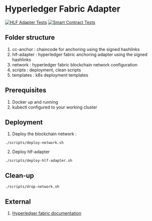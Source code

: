 # Hyperledger Fabric Adapter
[![HLF Adapter Tests](https://github.com/PharmaLedger-IMI/hf-adapter/actions/workflows/HLFAdapterTests.yml/badge.svg)](https://github.com/PharmaLedger-IMI/hf-adapter/actions/workflows/HLFAdapterTests.yml)
[![Smart Contract Tests](https://github.com/PharmaLedger-IMI/hf-adapter/actions/workflows/SmartContractTests.yml/badge.svg)](https://github.com/PharmaLedger-IMI/hf-adapter/actions/workflows/SmartContractTests.yml)


## Folder structure

1. cc-anchor : chaincode for anchoring using the signed hashlinks
2. hlf-adapter : hyperledger fabric anchoring adapter using the signed hashlinks
3. network : hyperledger fabric blockchain network configuration
4. scripts : deployment, clean scripts
5. templates : k8s deployment templates

## Prerequisites
1. Docker up and running
2. kubectl configured to your working cluster

## Deployment

1. Deploy the blockchain network :
```shell
./scripts/deploy-network.sh
```

2. Deploy hlf-adapter
```shell
./scripts/deploy-hlf-adapter.sh
```
## Clean-up
```shell
./scripts/drop-network.sh
```
## External

1. [Hyperledger fabric documentation](https://hyperledger-fabric.readthedocs.io/en/release-2.3/whatis.html#hyperledger-fabric)
